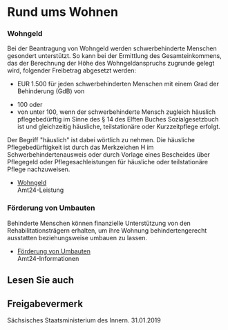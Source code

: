 # Rund ums Wohnen

### Wohngeld

Bei der Beantragung von Wohngeld werden schwerbehinderte Menschen gesondert unterstützt. So kann bei der Ermittlung des Gesamteinkommens, das der Berechnung der Höhe des Wohngeldanspruchs zugrunde gelegt wird, folgender Freibetrag abgesetzt werden:

* EUR 1.500 für jeden schwerbehinderten Menschen mit einem Grad der Behinderung (GdB) von

+ 100 oder
+ von unter 100, wenn der schwerbehinderte Mensch zugleich häuslich pflegebedürftig im Sinne des § 14 des Elften Buches Sozialgesetzbuch ist und gleichzeitig häusliche, teilstationäre oder Kurzzeitpflege erfolgt.

Der Begriff "häuslich" ist dabei wörtlich zu nehmen. Die häusliche Pflegebedürftigkeit ist durch das Merkzeichen H im Schwerbehindertenausweis oder durch Vorlage eines Bescheides über Pflegegeld oder Pflegesachleistungen für häusliche oder teilstationäre Pflege nachzuweisen.

* [Wohngeld](https://amt24dev.sachsen.de/zufi/leistungen/6000071)  
  Amt24-Leistung

### Förderung von Umbauten

Behinderte Menschen können finanzielle Unterstützung von den Rehabilitationsträgern erhalten, um ihre Wohnung behindertengerecht ausstatten beziehungsweise umbauen zu lassen.

* [Förderung von Umbauten](https://amt24dev.sachsen.de/zufi/lebenslagen/5000384)  
  Amt24-Informationen

## Lesen Sie auch

## Freigabevermerk

Sächsisches Staatsministerium des Innern. 31.01.2019

